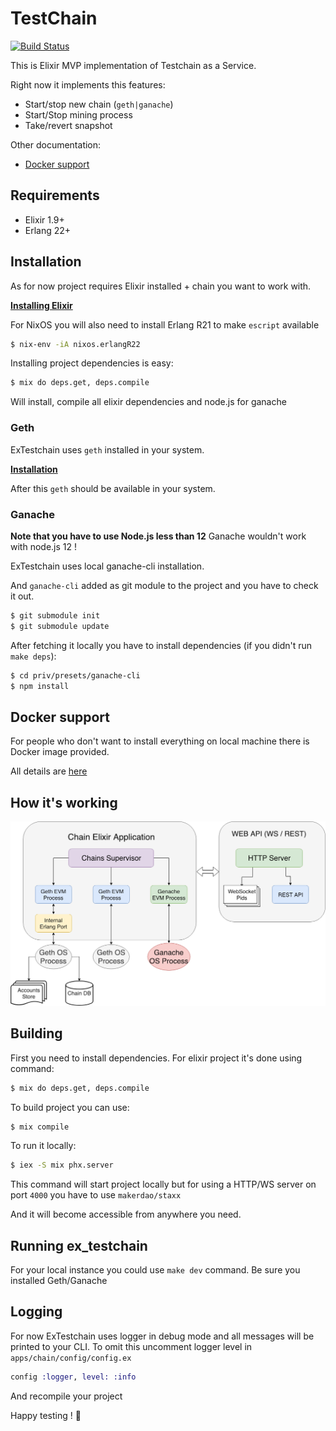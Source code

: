 # TestChain
[![Build Status](https://travis-ci.org/makerdao/ex_testchain.svg?branch=master)](https://travis-ci.org/makerdao/ex_testchain)

This is Elixir MVP implementation of Testchain as a Service.

Right now it implements this features:

 - Start/stop new chain (`geth|ganache`)
 - Start/Stop mining process
 - Take/revert snapshot

Other documentation:
 - [Docker support](./docs/DOCKER_SERVICE.md)

## Requirements

 - Elixir 1.9+
 - Erlang 22+

## Installation

As for now project requires Elixir installed + chain you want to work with.

[**Installing Elixir**](https://elixir-lang.org/install.html)

For NixOS you will also need to install Erlang R21 to make `escript` available
```bash
$ nix-env -iA nixos.erlangR22
```

Installing project dependencies is easy:
```bash
$ mix do deps.get, deps.compile
```

Will install, compile all elixir dependencies and node.js for ganache


### Geth
ExTestchain uses `geth` installed in your system.

[**Installation**](https://github.com/ethereum/go-ethereum/wiki/Installing-Geth)

After this `geth` should be available in your system.

### Ganache
**Note that you have to use Node.js less than 12**
Ganache wouldn't work with node.js 12 !

ExTestchain uses local ganache-cli installation.

And `ganache-cli` added as git module to the project and you have to check it out.
```bash
$ git submodule init
$ git submodule update
```

After fetching it locally you have to install dependencies (if you didn't run `make deps`):

```bash
$ cd priv/presets/ganache-cli
$ npm install
```

## Docker support
For people who don't want to install everything on local machine there is Docker image provided.

All details are [here](./docs/DOCKER_SERVICE.md)
## How it's working

![How it's working](./how_works.png)

## Building

First you need to install dependencies. For elixir project it's done using command:
```bash
$ mix do deps.get, deps.compile
```

To build project you can use:

```bash
$ mix compile
```

To run it locally:
```bash
$ iex -S mix phx.server
```

This command will start project locally but for using a HTTP/WS server on port `4000`
you have to use `makerdao/staxx`

And it will become accessible from anywhere you need.

## Running ex_testchain

For your local instance you could use `make dev` command.
Be sure you installed Geth/Ganache

## Logging
For now ExTestchain uses logger in debug mode and all messages will be printed to your CLI.
To omit this uncomment logger level in `apps/chain/config/config.ex`

```elixir
config :logger, level: :info
```

And recompile your project

Happy testing ! :ghost:
